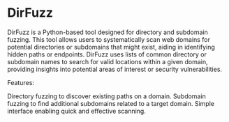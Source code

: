 # DirFuzz
DirFuzz is a Python-based tool designed for directory and subdomain fuzzing. This tool allows users to systematically scan web domains for potential directories or subdomains that might exist, aiding in identifying hidden paths or endpoints. DirFuzz uses lists of common directory or subdomain names to search for valid locations within a given domain, providing insights into potential areas of interest or security vulnerabilities.

Features:

Directory fuzzing to discover existing paths on a domain.
Subdomain fuzzing to find additional subdomains related to a target domain.
Simple interface enabling quick and effective scanning.
